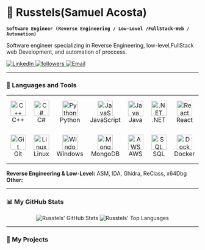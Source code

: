 # 🧀 Russtels(Samuel Acosta)

**`Software Engineer (Reverse Engineering / Low-Level /FullStack-Web / Automation)`**

Software engineer specializing in Reverse Engineering, low-level,FullStack web Development, and automation of proccess.

<p align="left">
   <a href="https://linkedin.com/in/samuel-acosta">
      <img alt="LinkedIn" title="Conecta conmigo en LinkedIn" src="https://custom-icon-badges.demolab.com/badge/LinkedIn-0077B5?style=for-the-badge&logo=linkedin&logoColor=white"/>
   </a>
   <a href="https://github.com/Russtels?tab=followers">
      <img alt="followers" title="Sígueme en Github" src="https://custom-icon-badges.demolab.com/github/followers/Russtels?color=236ad3&labelColor=1155ba&style=for-the-badge&logo=person-add&label=Follow&logoColor=white"/>
   </a>
    <a href="mailto:samuelacostadev@proton.me">
      <img alt="Email" title="Envíame un correo" src="https://custom-icon-badges.demolab.com/badge/ProtonMail-8B89CC?style=for-the-badge&logo=protonmail&logoColor=white"/>
   </a>
</p>

---

### 🧰 Languages and Tools

<table>
  <tr>
    <td align="center" width="95" height="90">
      <img src="https://cdn.jsdelivr.net/gh/devicons/devicon/icons/cplusplus/cplusplus-original.svg" width="40" height="40" alt="C++" /><br>
      C++
    </td>
    <td align="center" width="95" height="90">
      <img src="https://cdn.jsdelivr.net/gh/devicons/devicon/icons/csharp/csharp-original.svg" width="40" height="40" alt="C#" /><br>
      C#
    </td>
    <td align="center" width="95" height="90">
      <img src="https://cdn.jsdelivr.net/gh/devicons/devicon/icons/python/python-original.svg" width="40" height="40" alt="Python" /><br>
      Python
    </td>
    <td align="center" width="95" height="90">
      <img src="https://cdn.jsdelivr.net/gh/devicons/devicon/icons/javascript/javascript-original.svg" width="40" height="40" alt="JavaScript" /><br>
      JavaScript
    </td>
    <td align="center" width="95" height="90">
      <img src="https://cdn.jsdelivr.net/gh/devicons/devicon/icons/java/java-original.svg" width="40" height="40" alt="Java" /><br>
      Java
    </td>
     <td align="center" width="95" height="90">
      <img src="https://cdn.jsdelivr.net/gh/devicons/devicon/icons/dot-net/dot-net-original.svg" width="40" height="40" alt=".NET" /><br>
      .NET
    </td>
     <td align="center" width="95" height="90">
      <img src="https://cdn.jsdelivr.net/gh/devicons/devicon/icons/react/react-original.svg" width="40" height="40" alt="React" /><br>
      React
    </td>
  </tr>
  <tr>
    <td align="center" width="95" height="90">
      <img src="https://cdn.jsdelivr.net/gh/devicons/devicon/icons/git/git-original.svg" width="40" height="40" alt="Git" /><br>
      Git
    </td>
    <td align="center" width="95" height="90">
      <img src="https://cdn.jsdelivr.net/gh/devicons/devicon/icons/linux/linux-original.svg" width="40" height="40" alt="Linux" /><br>
      Linux
    </td>
    <td align="center" width="95" height="90">
      <img src="https://cdn.jsdelivr.net/gh/devicons/devicon/icons/windows8/windows8-original.svg" width="40" height="40" alt="Windows" /><br>
      Windows
    </td>
    <td align="center" width="95" height="90">
      <img src="https://cdn.jsdelivr.net/gh/devicons/devicon/icons/mongodb/mongodb-original.svg" width="40" height="40" alt="MongoDB" /><br>
      MongoDB
    </td>
    <td align="center" width="95" height="90">
      <img src="https://cdn.jsdelivr.net/gh/devicons/devicon/icons/amazonwebservices/amazonwebservices-original.svg" width="40" height="40" alt="AWS" /><br>
      AWS
    </td>
    <td align="center" width="95" height="90">
      <img src="https://cdn.jsdelivr.net/gh/devicons/devicon/icons/mysql/mysql-original.svg" width="40" height="40" alt="SQL" /><br>
      SQL
    </td>
    <td align="center" width="95" height="90">
      <img src="https://cdn.jsdelivr.net/gh/devicons/devicon/icons/docker/docker-original.svg" width="40" height="40" alt="Docker" /><br>
      Docker
    </td>
  </tr>
</table>

**Reverse Engineering & Low-Level:** ASM, IDA, Ghidra, ReClass, x64Dbg
**Other:** 

---


### 📊 My GitHub Stats

<p align="center">
  <img align="center" src="https://github-readme-stats.vercel.app/api?username=Russtels&show_icons=true&locale=en&theme=gruvbox" alt="Russtels' GitHub Stats" />
  <img align="center" src="https://github-readme-stats.vercel.app/api/top-langs?username=Russtels&layout=compact&locale=en&theme=gruvbox" alt="Russtels' Top Languages"/>
</p>

---

### 🚀 My Projects
